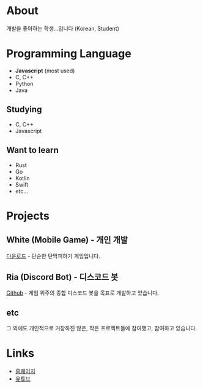 # About
개발을 좋아하는 학생...입니다 (Korean, Student)

# Programming Language
- **Javascript** (most used)
- C, C++
- Python
- Java

## Studying
- C, C++
- Javascript

## Want to learn
- Rust
- Go
- Kotlin
- Swift
- etc...

# Projects
## White (Mobile Game) - 개인 개발
[다운로드](https://play.google.com/store/apps/details?id=com.arti.white) - 단순한 탄막피하기 게임입니다.

## Ria (Discord Bot) - 디스코드 봇
[Github](https://github.com/artiren012/Ria) - 게임 위주의 종합 디스코드 봇을 목표로 개발하고 있습니다.  

## etc
그 외에도 개인적으로 거창하진 않은, 작은 프로젝트들에 참여했고, 참여하고 있습니다.

# Links
- [홈페이지](https://artiren012.github.io)
- [유튜브](https://youtube.com/@artiren012)
